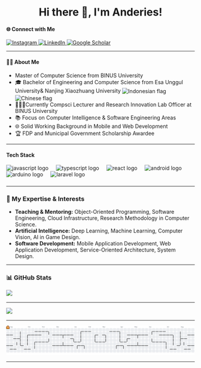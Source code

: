 <h1 align="center">Hi there 👋, I'm Anderies!</h1>

#### 🌐 Connect with Me

<a href="https://instagram.com/anderies.journey" target="_blank">
  <img src="https://img.shields.io/badge/Instagram-%23E4405F.svg?&style=for-the-badge&logo=instagram&logoColor=white" alt="Instagram">
</a>
<a href="https://www.linkedin.com/in/anderies-notanto" target="_blank">
  <img src="https://img.shields.io/badge/LinkedIn-%230077B5.svg?&style=for-the-badge&logo=linkedin&logoColor=white" alt="LinkedIn">
</a>
<a href="https://scholar.google.com/citations?user=YOUR_USER_ID" target="_blank">
  <img src="https://img.shields.io/badge/Google_Scholar-%234285F4.svg?&style=for-the-badge&logo=google-scholar&logoColor=white" alt="Google Scholar">
</a>

---

#### 👨‍💻 About Me


 * Master of Computer Science from BINUS University 
 * 🎓 Bachelor of Engineering and Computer Science from Esa Unggul University& Nanjing Xiaozhuang University <img src="https://cdnjs.cloudflare.com/ajax/libs/flag-icons/7.5.0/flags/4x3/id.svg" height="16" alt="Indonesian flag" style="vertical-align: middle;" 
 /> <img src="https://cdnjs.cloudflare.com/ajax/libs/flag-icons/7.5.0/flags/4x3/cn.svg" height="16" alt="Chinese flag" style="vertical-align: middle;" />
 * 👨‍🏫🔬Currently Compsci Lecturer and Research Innovation Lab Officer at BINUS University
 * 📚 Focus on Computer Intelligence & Software Engineering Areas 
 * 🌐 Solid Working Background in Mobile and Web Development
 * 🏆 FDP and Municipal Government Scholarship Awardee
---

#### Tech Stack

<div align="left">
  <img src="https://cdn.jsdelivr.net/gh/devicons/devicon/icons/javascript/javascript-original.svg" height="40" alt="javascript logo"  />
  <img width="12" />
  <img src="https://cdn.jsdelivr.net/gh/devicons/devicon/icons/typescript/typescript-original.svg" height="40" alt="typescript logo"  />
  <img width="12" />
  <img src="https://cdn.jsdelivr.net/gh/devicons/devicon/icons/react/react-original.svg" height="40" alt="react logo"  />
  <img width="12" />
  <img src="https://cdn.jsdelivr.net/gh/devicons/devicon/icons/android/android-original.svg" height="40" alt="android logo"  />
  <img width="12" />
  <img src="https://cdn.jsdelivr.net/gh/devicons/devicon/icons/arduino/arduino-original.svg" height="40" alt="arduino logo"  />
  <img width="12" />
  <img src="https://cdn.jsdelivr.net/gh/devicons/devicon/icons/laravel/laravel-original.svg" height="40" alt="laravel logo"  />
</div>

###

---

### 🚀 My Expertise & Interests

* **Teaching & Mentoring:** Object-Oriented Programming, Software Engineering, Cloud Infrastructure, Research Methodology in Computer Science.
* **Artificial Intelligence:** Deep Learning, Machine Learning, Computer Vision, AI in Game Design.
* **Software Development:** Mobile Application Development, Web Application Development, Service-Oriented Architecture, System Design.

---

### 📊 GitHub Stats
![](https://github-readme-stats.vercel.app/api?username=anderies&theme=default&hide_border=false&include_all_commits=false&count_private=false)

---
![](https://quotes-github-readme.vercel.app/api?type=horizontal&theme=radical)

---

<picture>
  <source media="(prefers-color-scheme: dark)" srcset="https://raw.githubusercontent.com/anderies/anderies/output/pacman-contribution-graph-dark.svg">
  <source media="(prefers-color-scheme: light)" srcset="https://raw.githubusercontent.com/anderies/anderies/output/pacman-contribution-graph.svg">
  <img alt="pacman contribution graph" src="https://raw.githubusercontent.com/anderies/anderies/output/pacman-contribution-graph.svg">
</picture>

---
